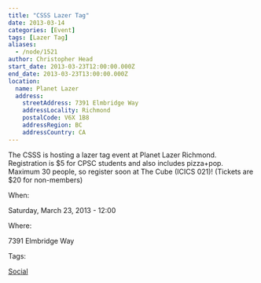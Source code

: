 ```yaml
---
title: "CSSS Lazer Tag"
date: 2013-03-14
categories: [Event]
tags: [Lazer Tag]
aliases:
  - /node/1521
author: Christopher Head
start_date: 2013-03-23T12:00:00.000Z
end_date: 2013-03-23T13:00:00.000Z
location:
  name: Planet Lazer
  address:
    streetAddress: 7391 Elmbridge Way
    addressLocality: Richmond
    postalCode: V6X 1B8
    addressRegion: BC
    addressCountry: CA
---
```


The CSSS is hosting a lazer tag event at Planet Lazer Richmond. Registration is $5 for CPSC students and also includes pizza+pop. Maximum 30 people, so register soon at The Cube (ICICS 021)! (Tickets are $20 for non-members)

When: 

Saturday, March 23, 2013 - 12:00

Where: 

7391 Elmbridge Way

Tags: 

[Social](/social)
